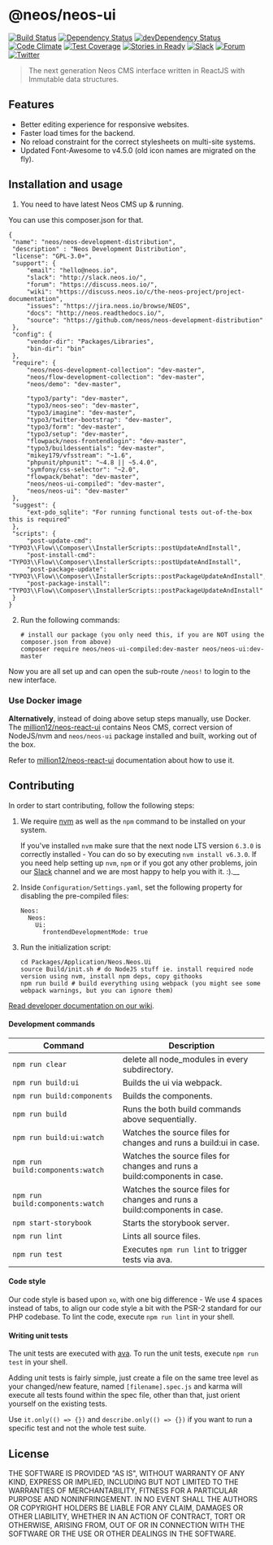 # @neos/neos-ui
[![Build Status](https://travis-ci.org/neos/neos-ui.svg?branch=master)](https://travis-ci.org/neos/neos-ui) [![Dependency Status](https://david-dm.org/neos/neos-ui.svg)](https://david-dm.org/neos/neos-ui) [![devDependency Status](https://david-dm.org/neos/neos-ui/dev-status.svg)](https://david-dm.org/neos/neos-ui#info=devDependencies&view=table)
[![Code Climate](https://codeclimate.com/github/neos/neos-ui/badges/gpa.svg)](https://codeclimate.com/github/neos/neos-ui)
[![Test Coverage](https://codeclimate.com/github/neos/neos-ui/badges/coverage.svg)](https://codeclimate.com/github/neos/neos-ui/coverage)
[![Stories in Ready](https://badge.waffle.io/neos/neos-ui.svg?label=ready&title=Issues+Ready)](http://waffle.io/neos/neos-ui)
[![Slack](http://slack.neos.io/badge.svg)](http://slack.neos.io) [![Forum](https://img.shields.io/badge/forum-Discourse-39c6ff.svg)](https://discuss.neos.io/) [![Twitter](https://img.shields.io/twitter/follow/neoscms.svg?style=social)](https://twitter.com/NeosCMS)

> The next generation Neos CMS interface written in ReactJS with Immutable data structures.


## Features

* Better editing experience for responsive websites.
* Faster load times for the backend.
* No reload constraint for the correct stylesheets on multi-site systems.
* Updated Font-Awesome to v4.5.0 (old icon names are migrated on the fly).


## Installation and usage

1. You need to have latest Neos CMS up & running.

You can use this composer.json for that.
   ```
   {
    "name": "neos/neos-development-distribution",
    "description" : "Neos Development Distribution",
    "license": "GPL-3.0+",
    "support": {
        "email": "hello@neos.io",
        "slack": "http://slack.neos.io/",
        "forum": "https://discuss.neos.io/",
        "wiki": "https://discuss.neos.io/c/the-neos-project/project-documentation",
        "issues": "https://jira.neos.io/browse/NEOS",
        "docs": "http://neos.readthedocs.io/",
        "source": "https://github.com/neos/neos-development-distribution"
    },
    "config": {
        "vendor-dir": "Packages/Libraries",
        "bin-dir": "bin"
    },
    "require": {
        "neos/neos-development-collection": "dev-master",
        "neos/flow-development-collection": "dev-master",
        "neos/demo": "dev-master",

        "typo3/party": "dev-master",
        "typo3/neos-seo": "dev-master",
        "typo3/imagine": "dev-master",
        "typo3/twitter-bootstrap": "dev-master",
        "typo3/form": "dev-master",
        "typo3/setup": "dev-master",
        "flowpack/neos-frontendlogin": "dev-master",
        "typo3/buildessentials": "dev-master",
        "mikey179/vfsstream": "~1.6",
        "phpunit/phpunit": "~4.8 || ~5.4.0",
        "symfony/css-selector": "~2.0",
        "flowpack/behat": "dev-master",
        "neos/neos-ui-compiled": "dev-master",
        "neos/neos-ui": "dev-master"
    },
    "suggest": {
        "ext-pdo_sqlite": "For running functional tests out-of-the-box this is required"
    },
    "scripts": {
        "post-update-cmd": "TYPO3\\Flow\\Composer\\InstallerScripts::postUpdateAndInstall",
        "post-install-cmd": "TYPO3\\Flow\\Composer\\InstallerScripts::postUpdateAndInstall",
        "post-package-update": "TYPO3\\Flow\\Composer\\InstallerScripts::postPackageUpdateAndInstall",
        "post-package-install": "TYPO3\\Flow\\Composer\\InstallerScripts::postPackageUpdateAndInstall"
    }
}

   ```


2. Run the following commands:
   ```
   # install our package (you only need this, if you are NOT using the composer.json from above)
   composer require neos/neos-ui-compiled:dev-master neos/neos-ui:dev-master
   ```


Now you are all set up and can open the sub-route `/neos!` to login to the new interface.


### Use Docker image

__Alternatively__, instead of doing above setup steps manually, use Docker.
The [million12/neos-react-ui](https://github.com/million12/docker-neos-react-ui)
contains Neos CMS, correct version of NodeJS/nvm and `neos/neos-ui` package
installed and built, working out of the box.

Refer to [million12/neos-react-ui](https://github.com/million12/docker-neos-react-ui)
documentation about how to use it.


## Contributing

In order to start contributing, follow the following steps:

1) We require [nvm](https://github.com/creationix/nvm#install-script) as well as the `npm` command to be installed on your system.

   If you've installed `nvm` make sure that the next node LTS version `6.3.0` is correctly installed - You can do so by executing `nvm install v6.3.0`.
   If you need help setting up `nvm`, `npm` or if you got any other problems, join our [Slack](https://neos-project.slack.com/) channel and we are most happy to help you with it. :).__

2) Inside `Configuration/Settings.yaml`, set the following property for disabling the pre-compiled files:

   ```
   Neos:
     Neos:
       Ui:
         frontendDevelopmentMode: true
   ```

2) Run the initialization script:

   ```
   cd Packages/Application/Neos.Neos.Ui
   source Build/init.sh # do NodeJS stuff ie. install required node version using nvm, install npm deps, copy githooks
   npm run build # build everything using webpack (you might see some webpack warnings, but you can ignore them)
   ```

[Read developer documentation on our wiki](https://github.com/neos/neos-ui/wiki).

#### Development commands
| Command         | Description                    |
| --------------- | ------------------------------ |
| `npm run clear` | delete all node_modules in every subdirectory. |
| `npm run build:ui`  | Builds the ui via webpack. |
| `npm run build:components` | Builds the components. |
| `npm run build` |  Runs the both build commands above sequentially. |
| `npm run build:ui:watch` | Watches the source files for changes and runs a build:ui in case. |
| `npm run build:components:watch` | Watches the source files for changes and runs a build:components in case. |
| `npm run build:components:watch` | Watches the source files for changes and runs a build:components in case. |
| `npm start-storybook` | Starts the storybook server. |
| `npm run lint`  | Lints all source files. |
| `npm run test`  | Executes `npm run lint` to trigger tests via ava. |

#### Code style
Our code style is based upon `xo`, with one big difference - We use 4 spaces instead of tabs, to align our code style a bit with the PSR-2 standard for our PHP codebase. To lint the code, execute `npm run lint` in your shell.

#### Writing unit tests
The unit tests are executed with [ava](https://github.com/avajs/ava).
To run the unit tests, execute `npm run test` in your shell.

Adding unit tests is fairly simple, just create a file on the same tree level as your changed/new feature, named `[filename].spec.js` and karma will execute all tests found within the spec file, other than that, just orient yourself on the existing tests.

Use `it.only(() => {})` and `describe.only(() => {})` if you want to run a specific test and not the whole test suite.

## License
THE SOFTWARE IS PROVIDED "AS IS", WITHOUT WARRANTY OF ANY KIND, EXPRESS OR
IMPLIED, INCLUDING BUT NOT LIMITED TO THE WARRANTIES OF MERCHANTABILITY,
FITNESS FOR A PARTICULAR PURPOSE AND NONINFRINGEMENT. IN NO EVENT SHALL THE
AUTHORS OR COPYRIGHT HOLDERS BE LIABLE FOR ANY CLAIM, DAMAGES OR OTHER
LIABILITY, WHETHER IN AN ACTION OF CONTRACT, TORT OR OTHERWISE, ARISING FROM,
OUT OF OR IN CONNECTION WITH THE SOFTWARE OR THE USE OR OTHER DEALINGS IN
THE SOFTWARE.
